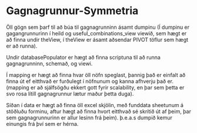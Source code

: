 # Gagnagrunnur-Symmetria

Öll gögn sem þarf til að búa til gagnagrunninn ásamt dumpinu (Í dumpinu er gagangrunnurinn í heild og useful_combinations_view viewið, 
sem hægt er að finna undir theView, í theView er ásamt aðsendar PIVOT töflur sem hægt er að runna). 

Undir databasePopulator er hægt að finna scriptuna til að runna gagnagrunninn, schemað, og viewi.

Í mapping er hægt að finna hvar öll nöfn speglast, þannig það er einfalt að finna út ef eitthvað er furðulegt í nöfnunum og kanna afhverju það er. (mapping er að 
sjálfsögðu ekkert gott fyrir scalability, en þar sem þetta er svo rosa lítill gagnagrunnur lætur maður þetta duga).

Síðan í data er hægt að finna öll excel skjölin, með funddata sheetunum á stöðluðu forminu, aftur hægt að finna hvort eitthvað sé skrítið út af þeim, þar sem 
gagnagrunnurinn er allur lesinn frá þeim). þ.e.a.s dumpið kemur einungis frá því sem er hérna.
